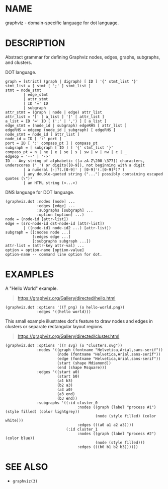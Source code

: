 # NAME
graphviz - domain-specific language for dot language.

# DESCRIPTION
Abstract grammar for defining Graphviz nodes, edges, graphs, subgraphs, and clusters.

DOT language.

    graph = [strict] (graph | digraph) [ ID ] '{' stmt_list '}'
    stmt_list = [ stmt [ ';' ] stmt_list ]
    stmt = node_stmt
            | edge_stmt
            | attr_stmt
            | ID '=' ID
            | subgraph
    attr_stmt = (graph | node | edge) attr_list
    attr_list = '[' [ a_list ] ']' [ attr_list ]
    a_list = ID '=' ID [ (';' | ',') ] [ a_list ]
    edge_stmt = (node_id | subgraph) edgeRHS [ attr_list ]
    edgeRHS = edgeop (node_id | subgraph) [ edgeRHS ]
    node_stmt = node_id [ attr_list ]
    node_id = ID [ ':' port ]
    port = ID [ ':' compass_pt ] | compass_pt
    subgraph = [ subgraph [ ID ] ] '{' stmt_list '}'
    compass_pt = n | ne | e | se | s | sw | w | nw | c | _
    edgeop = '--' | '->'
    ID -- Any string of alphabetic ([a-zA-Z\200-\377]) characters, underscores ('_') or digits([0-9]), not beginning with a digit
            | a numeral [-]?(.[0-9]⁺ | [0-9]⁺(.[0-9]*)? )
            | any double-quoted string ("...") possibly containing escaped quotes (\")¹
            | an HTML string (<...>)

DNS language for DOT language.

    (graphviz.dot :nodes [node] ...
                  :edges [edge] ...
                  :subgraphs [subgraph] ...
                  :option [option] ...)
    node = (node-id [attr-list])
    edge = (src-node-id dst-node-id [attr-list])
            | ((node-id1 node-id2 ...) [attr-list])
    subgraph = ([:nodes node ...]
                [:edges edge ...]
                [:subgraphs subgraph ...])
    attr-list = (attr-key attr-val) ...
    option = option-name [option-value]
    option-name -- command line option for dot.


# EXAMPLES
A "Hello World" example.
> https://graphviz.org/Gallery/directed/hello.html

    (graphviz.dot :options '((T png) (o hello-world.png))
                  :edges '((hello world)))

This small example illustrates dot's feature to draw nodes and edges in clusters or separate rectangular layout regions.
> https://graphviz.org/Gallery/directed/cluster.html

    (graphviz.dot :options '((T svg) (o "clusters.svg"))
                  :nodes '((graph (fontname "Helvetica,Arial,sans-serif"))
                           (node (fontname "Helvetica,Arial,sans-serif"))
                           (edge (fontname "Helvetica,Arial,sans-serif"))
                           (start (shape Mdiamond))
                           (end (shape Msquare)))
                  :edges '((start a0)
                           (start b0)
                           (a1 b3)
                           (b2 a3)
                           (a3 a0)
                           (a3 end)
                           (b3 end))
                  :subgraphs '((:id cluster_0
                                    :nodes ((graph (label "process #1") (style filled) (color lightgrey))
                                            (node (style filled) (color white)))
                                    :edges (((a0 a1 a2 a3))))
                               (:id cluster_1
                                    :nodes ((graph (label "process #2") (color blue))
                                            (node (style filled)))
                                    :edges (((b0 b1 b2 b3))))))


# SEE ALSO
- `graphviz(3)`
